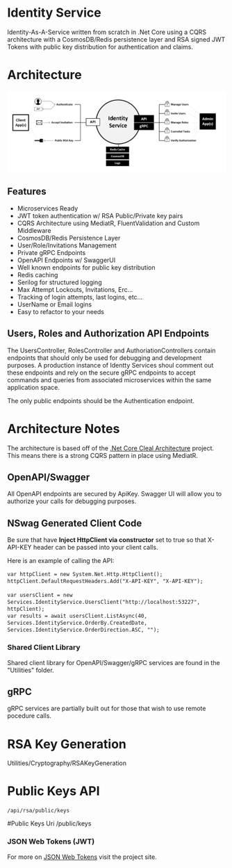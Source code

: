 # Identity Service
Identity-As-A-Service written from scratch in .Net Core using a CQRS architecture with a CosmosDB/Redis persistence layer and RSA signed JWT Tokens with public key distribution for authentication and claims.

# Architecture
![Architecture](https://github.com/INNVTV/Identity-Service/blob/master/_docs/imgs/architecture.png)

## Features
 * Microservices Ready
 * JWT token authentication w/ RSA Public/Private key pairs
 * CQRS Architecture using MediatR, FluentValidation and Custom Middleware
 * CosmosDB/Redis Persistence Layer
 * User/Role/Invitations Management
 * Private gRPC Endpoints
 * OpenAPI Endpoints w/ SwaggerUI
 * Well known endpoints for public key distribution
 * Redis caching
 * Serilog for structured logging
 * Max Attempt Lockouts, Invitations, Erc...
 * Tracking of login attempts, last logins, etc...
 * UserName or Email logins
 * Easy to refactor to your needs


## Users, Roles and Authorization API Endpoints
The UsersController, RolesController and AuthoriationControllers contain endpoints that should only be used for debugging and development purposes. A production instance of Identty Services shoul comment out these endpoints and rely on the secure gRPC endpoints to accept commands and queries from associated microservices within the same application space.

The only public endpoints should be the Authentication endpoint.


# Architecture Notes
The architecture is based off of the [.Net Core Cleal Architecture](https://github.com/INNVTV/NetCore-Clean-Architecture) project. This means there is a strong CQRS pattern in place using MediatR.

## OpenAPI/Swagger
All OpenAPI endpoints are secured by ApiKey. Swagger UI will allow you to authorize your calls for debugging purposes.

## NSwag Generated Client Code
Be sure that have **Inject HttpClient via constructor** set to true so that X-API-KEY header can be passed into your client calls.

Here is an example of calling the API:

    var httpClient = new System.Net.Http.HttpClient();
    httpClient.DefaultRequestHeaders.Add("X-API-KEY", "X-API-KEY");

    var usersClient = new Services.IdentityService.UsersClient("http://localhost:53227", httpClient);
    var results = await usersClient.ListAsync(40, Services.IdentityService.OrderBy.CreatedDate, Services.IdentityService.OrderDirection.ASC, "");

### Shared Client Library
Shared client library for OpenAPI/Swagger/gRPC services are found in the "Utilities" folder.

## gRPC
gRPC services are partially built out for those that wish to use remote pocedure calls.

# RSA Key Generation
Utilities/Cryptography/RSAKeyGeneration

# Public Keys API
    /api/rsa/public/keys

#Public Keys Uri
    /public/keys

### JSON Web Tokens (JWT)
For more on [JSON Web Tokens](https://jwt.io/) visit the project site.


